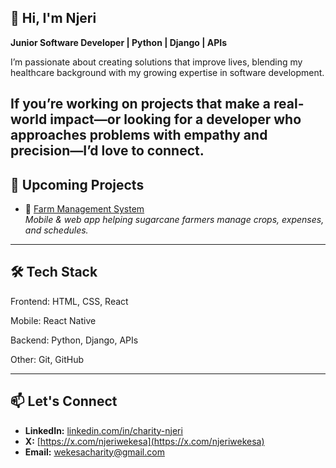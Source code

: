 ## 👋 Hi, I'm Njeri  

**Junior Software Developer | Python | Django | APIs**  

I’m passionate about creating solutions that improve lives, blending my healthcare background with my growing expertise in software development.  

If you’re working on projects that make a real-world impact—or looking for a developer who approaches problems with empathy and precision—I’d love to connect.
---

## 🚀 Upcoming Projects  

- 🌱 [Farm Management System](#)  
  *Mobile & web app helping sugarcane farmers manage crops, expenses, and schedules.*  

---

## 🛠️ Tech Stack  
Frontend: HTML, CSS, React

Mobile: React Native

Backend: Python, Django, APIs 

Other: Git, GitHub  

---

## 📫 Let's Connect
- **LinkedIn:** [linkedin.com/in/charity-njeri](https://www.linkedin.com/in/njeri-wekesa/)
- **X:** [https://x.com/njeriwekesa](https://x.com/njeriwekesa) 
- **Email:** wekesacharity@gmail.com


<!--
**njeriwekesa/njeriwekesa** is a ✨ _special_ ✨ repository because its `README.md` (this file) appears on your GitHub profile.
- 🎶 [Music Teaching Platform](#)  
  *Interactive web platform for learning and teaching music online.*  

- 🌍 [Tourism & Transportation Website](#)  
  *Landing page showcasing services and trips for a travel business.*  
Here are some ideas to get you started:

- 🔭 I’m currently working on ...
- 🌱 I’m currently learning ...
- 👯 I’m looking to collaborate on ...
- 🤔 I’m looking for help with ...
- 💬 Ask me about ...
- 📫 How to reach me: ...
- 😄 Pronouns: ...
- ⚡ Fun fact: ...
-->
